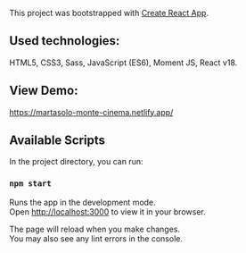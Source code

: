 This project was bootstrapped with [Create React App](https://github.com/facebook/create-react-app).

## Used technologies:

HTML5, CSS3, Sass, JavaScript (ES6), Moment JS, React v18.

## View Demo:

https://martasolo-monte-cinema.netlify.app/

## Available Scripts

In the project directory, you can run:

### `npm start`

Runs the app in the development mode.\
Open [http://localhost:3000](http://localhost:3000) to view it in your browser.

The page will reload when you make changes.\
You may also see any lint errors in the console.
